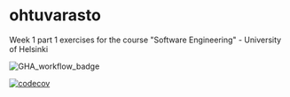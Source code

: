 # ohtuvarasto
Week 1 part 1 exercises for the course "Software Engineering" - University of Helsinki

![GHA_workflow_badge](https://github.com/virhe/ohtuvarasto/workflows/CI/badge.svg)

[![codecov](https://codecov.io/gh/virhe/ohtuvarasto/graph/badge.svg?token=YKWJS0TKSW)](https://codecov.io/gh/virhe/ohtuvarasto)
